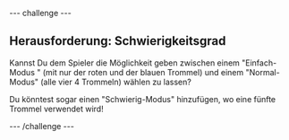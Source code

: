 --- challenge ---
## Herausforderung: Schwierigkeitsgrad
Kannst Du dem Spieler die Möglichkeit geben zwischen einem "Einfach-Modus " (mit nur der roten und der blauen Trommel) und einem "Normal-Modus" (alle vier 4 Trommeln) wählen zu lassen?

Du könntest sogar einen "Schwierig-Modus" hinzufügen, wo eine fünfte Trommel verwendet wird!



--- /challenge ---
